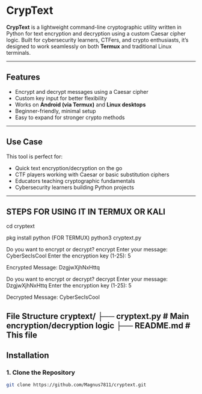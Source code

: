 # CrypText

**CrypText** is a lightweight command-line cryptographic utility written in Python for text encryption and decryption using a custom Caesar cipher logic. Built for cybersecurity learners, CTFers, and crypto enthusiasts, it’s designed to work seamlessly on both **Termux** and traditional Linux terminals.

---

## Features

- Encrypt and decrypt messages using a Caesar cipher
- Custom key input for better flexibility
- Works on **Android (via Termux)** and **Linux desktops**
- Beginner-friendly, minimal setup
- Easy to expand for stronger crypto methods

---

## Use Case

This tool is perfect for:
- Quick text encryption/decryption on the go
- CTF players working with Caesar or basic substitution ciphers
- Educators teaching cryptographic fundamentals
- Cybersecurity learners building Python projects

---

## STEPS FOR USING IT IN TERMUX OR KALI

cd cryptext

pkg install python (FOR TERMUX)
python3 cryptext.py

Do you want to encrypt or decrypt? encrypt
Enter your message: CyberSecIsCool
Enter the encryption key (1-25): 5

Encrypted Message: DzgjwXjhNxHttq


Do you want to encrypt or decrypt? decrypt
Enter your message: DzgjwXjhNxHttq
Enter the encryption key (1-25): 5

Decrypted Message: CyberSecIsCool

File Structure
cryptext/
├── cryptext.py       # Main encryption/decryption logic
├── README.md         # This file
---------------------------------------


## Installation

### 1. Clone the Repository

```bash
git clone https://github.com/Magnus7811/cryptext.git
